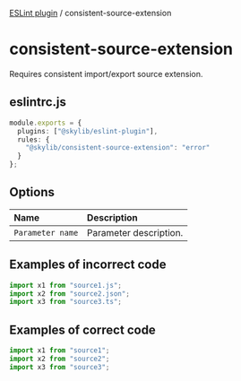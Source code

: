 [ESLint plugin](index.md) / consistent-source-extension

# consistent-source-extension

Requires consistent import/export source extension.

## eslintrc.js

```ts
module.exports = {
  plugins: ["@skylib/eslint-plugin"],
  rules: {
    "@skylib/consistent-source-extension": "error"
  }
};
```

## Options

| Name | Description |
| :------ | :------ |
| `Parameter name` | Parameter description. |


## Examples of incorrect code

```ts
import x1 from "source1.js";
import x2 from "source2.json";
import x3 from "source3.ts";
```

## Examples of correct code

```ts
import x1 from "source1";
import x2 from "source2";
import x3 from "source3";
```
